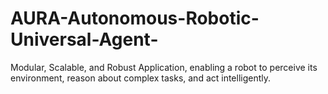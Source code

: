 # AURA-Autonomous-Robotic-Universal-Agent-
Modular, Scalable, and Robust Application, enabling a robot to perceive its environment, reason about complex tasks, and act intelligently.
